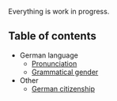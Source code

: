 
Everything is work in progress.

Table of contents
-

* German language
    * [Pronunciation](Pronunciation.md)
    * [Grammatical gender](Grammatical-Gender.md)
* Other
    * [German citizenship](German-Citizenship.md)














